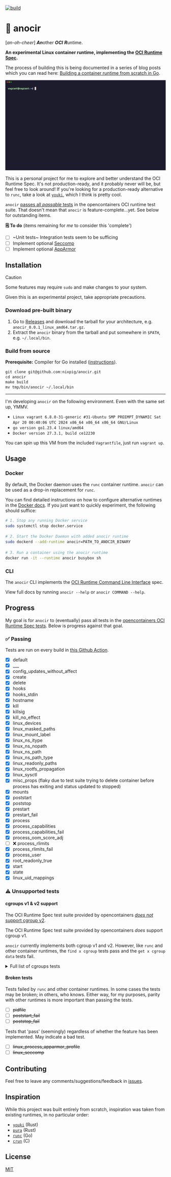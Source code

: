 [![build](https://github.com/nixpig/anocir/actions/workflows/build.yml/badge.svg?branch=main)](https://github.com/nixpig/anocir/actions/workflows/build.yml)

# 🍪 anocir

[_an-oh-cheer_] ***An***other ***OCI*** ***R***untime.

**An experimental Linux container runtime, implementing the [OCI Runtime Spec](https://github.com/opencontainers/runtime-spec/blob/main/spec.md).**

The process of building this is being documented in a series of blog posts which you can read here: [Building a container runtime from scratch in Go](https://nixpig.dev/posts/container-runtime-introduction/).

![docker hello-world with anocir runtime](demo.gif)

This is a personal project for me to explore and better understand the OCI Runtime Spec. It's not production-ready, and it probably never will be, but feel free to look around! If you're looking for a production-ready alternative to `runc`, take a look at [`youki`](https://github.com/containers/youki), which I think is pretty cool.

`anocir` [passes all _passable_ tests](#progress) in the opencontainers OCI runtime test suite. That doesn't mean that `anocir` is feature-complete...yet. See below for outstanding items.

**🗒️ To do** (items remaining for _me_ to consider this 'complete')

- [ ] ~Unit tests~ Integration tests seem to be sufficing
- [ ] Implement optional [Seccomp](https://github.com/opencontainers/runtime-spec/blob/main/config-linux.md#seccomp)
- [ ] Implement optional [AppArmor](https://github.com/opencontainers/runtime-spec/blob/main/config.md#linux-process)

## Installation

> [!CAUTION]
>
> Some features may require `sudo` and make changes to your system.
>
> Given this is an experimental project, take appropriate precautions.

### Download pre-built binary

1. Go to [Releases](https://github.com/nixpig/anocir/releases/) and download the tarball for your architecture, e.g. `anocir_0.0.1_linux_amd64.tar.gz`.
1. Extract the `anocir` binary from the tarball and put somewhere in `$PATH`, e.g. `~/.local/bin`.


### Build from source

**Prerequisite:** Compiler for Go installed ([instructions](https://go.dev/doc/install)).

```
git clone git@github.com:nixpig/anocir.git
cd anocir
make build
mv tmp/bin/anocir ~/.local/bin
```

---

I'm developing `anocir` on the following environment. Even with the same set up, YMMV. 

- `Linux vagrant 6.8.0-31-generic #31-Ubuntu SMP PREEMPT_DYNAMIC Sat Apr 20 00:40:06 UTC 2024 x86_64 x86_64 x86_64 GNU/Linux`
- `go version go1.23.4 linux/amd64`
- `Docker version 27.3.1, build ce12230`

You can spin up this VM from the included `Vagrantfile`, just run `vagrant up`.

## Usage

### Docker

By default, the Docker daemon uses the `runc` container runtime. `anocir` can be used as a drop-in replacement for `runc`.

You can find detailed instructions on how to configure alternative runtimes in the [Docker docs](https://docs.docker.com/reference/cli/dockerd/#configure-container-runtimes). If you just want to quickly experiment, the following should suffice:

```bash
# 1. Stop any running Docker service
sudo systemctl stop docker.service

# 2. Start the Docker Daemon with added anocir runtime
sudo dockerd --add-runtime anocir=PATH_TO_ANOCIR_BINARY

# 3. Run a container using the anocir runtime
docker run -it --runtime anocir busybox sh

```

### CLI

The `anocir` CLI implements the [OCI Runtime Command Line Interface](https://github.com/opencontainers/runtime-tools/blob/master/docs/command-line-interface.md) spec.

View full docs by running `anocir --help` or `anocir COMMAND --help`.

## Progress

My goal is for `anocir` to (eventually) pass all tests in the [opencontainers OCI Runtime Spec tests](https://github.com/opencontainers/runtime-tools?tab=readme-ov-file#testing-oci-runtimes). Below is progress against that goal.

### ✅ Passing

Tests are run on every build in [this Github Action](https://github.com/nixpig/anocir/actions/workflows/build.yml).

- [x] default
- [x] \_\_\_
- [x] config_updates_without_affect
- [x] create
- [x] delete
- [x] hooks
- [x] hooks_stdin
- [x] hostname
- [x] kill
- [x] killsig
- [x] kill_no_effect
- [x] linux_devices
- [x] linux_masked_paths
- [x] linux_mount_label
- [x] linux_ns_itype
- [x] linux_ns_nopath
- [x] linux_ns_path
- [x] linux_ns_path_type
- [x] linux_readonly_paths
- [x] linux_rootfs_propagation
- [x] linux_sysctl
- [x] misc_props (flaky due to test suite trying to delete container before process has exiting and status updated to stopped)
- [x] mounts
- [x] poststart
- [x] poststop
- [x] prestart
- [x] prestart_fail
- [x] process
- [x] process_capabilities
- [x] process_capabilities_fail
- [x] process_oom_score_adj
- [ ] ❌ process_rlimits
- [x] process_rlimits_fail
- [x] process_user
- [x] root_readonly_true
- [x] start
- [x] state
- [x] linux_uid_mappings

### ⚠️ Unsupported tests

#### cgroups v1 & v2 support

The OCI Runtime Spec test suite provided by opencontainers [_does not_ support cgroup v2](https://github.com/opencontainers/runtime-tools/blob/6c9570a1678f3bc7eb6ef1caa9099920b7f17383/cgroups/cgroups.go#L73).

The OCI Runtime Spec test suite provided by opencontainers _does_ support cgroup v1.

`anocir` currently implements both cgroup v1 and v2. However, like `runc` and other container runtimes, the `find x cgroup` tests pass and the `get x cgroup data` tests fail.

<details>
  <summary>Full list of cgroups tests</summary>

- [ ] ~~linux_cgroups_blkio~~
- [ ] ~~linux_cgroups_cpus~~
- [ ] ~~linux_cgroups_devices~~
- [ ] ~~linux_cgroups_hugetlb~~
- [ ] ~~linux_cgroups_memory~~
- [ ] ~~linux_cgroups_network~~
- [ ] ~~linux_cgroups_pids~~
- [ ] ~~linux_cgroups_relative_blkio~~
- [ ] ~~linux_cgroups_relative_cpus~~
- [ ] ~~linux_cgroups_relative_devices~~
- [ ] ~~linux_cgroups_relative_hugetlb~~
- [ ] ~~linux_cgroups_relative_memory~~
- [ ] ~~linux_cgroups_relative_network~~
- [ ] ~~linux_cgroups_relative_pids~~
- [ ] ~~delete_resources~~
- [ ] ~~delete_only_create_resources~~

</details>

#### Broken tests

Tests failed by `runc` and other container runtimes. In some cases the tests may be broken; in others, who knows. Either way, for my purposes, parity with other runtimes is more important than passing the tests.

- [ ] ~~pidfile~~
- [ ] ~~poststart_fail~~
- [ ] ~~poststop_fail~~

Tests that 'pass' (seemingly) regardless of whether the feature has been implemented. May indicate a bad test.

- [ ] ~~linux_process_apparmor_profile~~
- [ ] ~~linux_seccomp~~

## Contributing

Feel free to leave any comments/suggestions/feedback in [issues](https://github.com/nixpig/anocir/issues).

## Inspiration

While this project was built entirely from scratch, inspiration was taken from existing runtimes, in no particular order:

- [`youki`](https://github.com/containers/youki) (Rust)
- [`pura`](https://github.com/penumbra23/pura) (Rust)
- [`runc`](https://github.com/opencontainers/runc) (Go)
- [`crun`](https://github.com/containers/crun) (C)

## License

[MIT](https://github.com/nixpig/anocir?tab=MIT-1-ov-file#readme)
